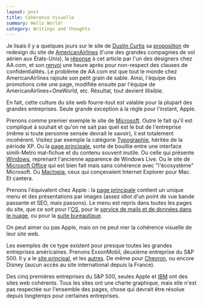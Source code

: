 ```yaml
---
layout: post
title: Cohérence Visuelle
summary: Hello World!
category: Writings and thoughts
---
```

Je lisais il y a quelques jours sur le site de [Dustin Curtis](http://www.dustincurtis.com/) sa [proposition](http://www.dustincurtis.com/dear_american_airlines.html) de redesign du site de [AmericanAirlines](http://www.aa.com/) (l'une des grandes compagnies de vol aérien aux États-Unis), la [réponse](http://www.dustincurtis.com/dear_dustin_curtis.html) à cet article par l'un des designers chez AA.com, et son [renvoi](http://www.dustincurtis.com/incompetence.html) une heure après pour non-respect des clauses de confidentialités. Le problème de AA.com est que tout le monde chez AmericanAirlines rajoute son petit grain de sable. Ainsi, l'équipe des promotions crée une page, modifiée ensuite par l'équipe de AmericanAirlines+OneWorld, etc. Résultat, tout devient illisible.

En fait, cette culture du site web fourre-tout est valable pour la plupart des grandes entreprises. Seule grande exception à la règle pour l'instant, Apple.

Prenons comme premier exemple le site de [Microsoft](http://www.microsoft.com/en-US/). Outre le fait qu'il est compliqué à souhait et qu'on ne sait pas quel est le but de l'entreprise (même si toute personne sensée devrait le savoir), il est totalement incohérent. Visitez par exemple la catégorie [Typographie](http://www.microsoft.com/typography/default.mspx), héritée de la période XP. Ou la [page principale](http://www.microsoft.com/typography/default.mspx), sorte de bouillie entre une interface simili-Metro mal-fichue et du contenu souvent inutile. Ou celle qui présente [Windows](http://windows.microsoft.com/en-US/windows/home), reprenant l'ancienne apparence de Windows Live. Ou le site de [Microsoft Office](http://office.microsoft.com/en-us/) qui est bien fait mais sans cohérence avec "l'écosystème" Microsoft. Ou [Mactopia](http://www.microsoft.com/mac), ceux qui conçevaient Internet Explorer pour Mac. Et caetera.

Prenons l'équivalent chez Apple : la [page principale](http://www.apple.com/) contient un unique menu et des présentations par images (assez idiot d'un point de vue bande passante et SEO, mais passons). Le menu est repris dans toutes les pages du site, que ce soit pour l'[OS](http://www.apple.com/macosx/), pour le [service de mails et de données dans le nuage](http://www.apple.com/icloud/), ou pour la [suite bureautique](http://www.apple.com/iwork/).

On peut aimer ou pas Apple, mais on ne peut nier la cohérence visuelle de leur site web.

Les exemples de ce type existent pour presque toutes les grandes entreprises américaines. Prenons ExxonMobil, deuxième entreprise du S&P 500. Il y a le [site principal](http://www.exxonmobil.com/Corporate), et les [autres](http://www.mobiloil.com/USA-English/MotorOil/Oils/Mobil_1_Advanced_Fuel_Economy.aspx). De même pour [Chevron](http://www.chevron.com/), ou encore Disney (aucun accès au site international depuis la France).

Des cinq premières entreprises du S&P 500, seules Apple et [IBM](http://www.ibm.com/) ont des sites web cohérents. Tous les sites ont une charte graphique, mais elle n'est pas respectée sur l'ensemble des pages, chose qui devrait être résolue depuis longtemps pour certaines entreprises.